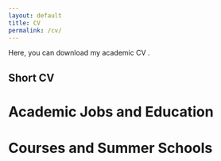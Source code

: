 ```yaml
---
layout: default
title: CV
permalink: /cv/
---
```


<link href="https://stackpath.bootstrapcdn.com/font-awesome/4.7.0/css/font-awesome.min.css" rel="stylesheet">

Here, you can download my academic CV [<i class="fa fa-file-text"></i>](https://heikestein.github.io/documents/CV.pdf).

## Short CV

# Academic Jobs and Education


# Courses and Summer Schools

